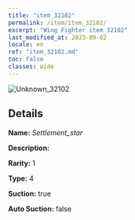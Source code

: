 ```yaml
---
title: "item_32102"
permalink: /item/item_32102/
excerpt: "Wing Fighter item_32102"
last_modified_at: 2023-09-02
locale: en
ref: "item_32102.md"
toc: false
classes: wide
---
```



 ![Unknown_32102](/images/item/Settlement_star_p.png)



## Details

 **Name:** *Settlement_star* 

 **Description:** 

 **Rarity:** 1 

 **Type:** 4 

 **Suction:** true 

 **Auto Suction:** false 


